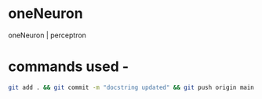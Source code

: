 # oneNeuron
oneNeuron | perceptron

# commands used -


```bash
git add . && git commit -m "docstring updated" && git push origin main
```